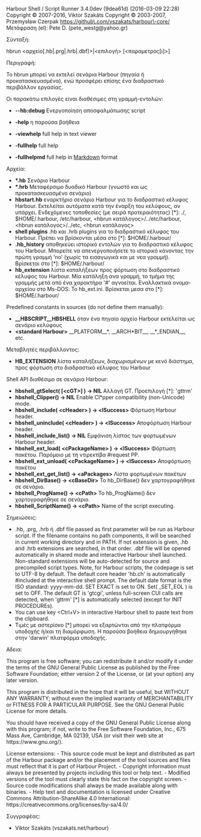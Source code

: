 Harbour Shell / Script Runner 3\.4\.0dev \(9dea61d\) \(2016\-03\-09 22:28\)
Copyright &copy; 2007\-2016, Viktor Szakáts
Copyright &copy; 2003\-2007, Przemysław Czerpak
<https://github\.com/vszakats/harbour\-core/>
Μετάφραση \(el\): Pete D\. \(pete\_westg@yahoo\.gr\)

Σύνταξη:

  hbrun &lt;αρχείο\[\.hb|\.prg|\.hrb|\.dbf\]&gt;|&lt;επιλογή&gt; \[&lt;παραμετρος\[ι\]&gt;\]

Περιγραφή:


  Το hbrun μπορεί να εκτελεί σενάρια Harbour \(πηγαία ή προκατασκευασμένα\), ενώ προσφέρει επίσης ένα διαδραστικό περιβάλλον εργασίας\.

Οι παρακάτω επιλογές είναι διαθέσιμες στη γραμμή\-εντολών:


 - **\-\-hb:debug** Ενεργοποίηση αποσφαλμάτωσης script


 - **\-help** η παρούσα βοήθεια
 - **\-viewhelp** full help in text viewer
 - **\-fullhelp** full help
 - **\-fullhelpmd** full help in [Markdown](https://daringfireball.net/projects/markdown/) format

Αρχεία:


 - **\*\.hb** Σενάριο Harbour
 - **\*\.hrb** Μεταφέρσιμο δυαδικό Harbour \(γνωστό και ως προκατασκευασμένο σενάριο\)
 - **hbstart\.hb** εναρκτήριο σενάριο Harbour για το διαδραστικό κέλυφος Harbour\. Εκτελείται αυτόματα κατά την έναρξη του κελύφους, αν υπάρχει\. Ενδεχόμενες τοποθεσίες \(με σειρά προτεραιότητας\) \[\*\]: \./, $HOME/\.harbour, /etc/harbour, &lt;hbrun κατάλογος&gt;/\.\./etc/harbour, &lt;hbrun κατάλογος&gt;/\.\./etc, &lt;hbrun κατάλογος&gt;
 - **shell plugins** \.hb και \.hrb plugins για το διαδραστικό κέλυφος του Harbour\. Πρέπει να βρίσκονται μέσα στο \[\*\]: $HOME/\.harbour/
 - **\.hb\_history** αποθηκεύει ιστορικό εντολών για το διαδραστικό κέλυφος του Harbour\. Μπορείτε να απενεργοποιήσετε το ιστορικό κάνοντας την πρώτη γραμμή 'no' \(χωρίς τα εισαγωγικά και με νεα γραμμή\)\. Βρίσκεται στο \[\*\]: $HOME/\.harbour/
 - **hb\_extension** λίστα καταλήξεων προς φόρτωση στο διαδραστικό κέλυφος του Harbour\. Μία κατάληξη ανα γραμμή, το τμήμα της γραμμής μετά από ένα χαρακτήρα '\#' αγνοείται\. Εναλλακτικά ονομα\-αρχείου στο Ms\-DOS: Το hb\_ext\.ini\. Βρίσκεται μεσα στο \[\*\]: $HOME/\.harbour/


Predefined constants in sources \(do not define them manually\):


 - **\_\_HBSCRIPT\_\_HBSHELL** όταν ένα πηγαίο αρχείο Harbour εκτελείται ως σενάριο κελύφους
 - **&lt;standard Harbour&gt;** \_\_PLATFORM\_\_\*, \_\_ARCH\*BIT\_\_, \_\_\*\_ENDIAN\_\_, etc\.

Μεταβλητές περιβάλλοντος:


 - **HB\_EXTENSION** λίστα καταλήξεων, διαχωρισμένων με κενό διάστημα, προς φόρτωση στο διαδραστικό κέλυφος του Harbour

Shell API διαθέσιμο σε σενάρια Harbour:


 - **hbshell\_gtSelect\( \[&lt;cGT&gt;\] \) \-&gt; NIL**
Αλλαγή GT\. Προεπιλογή \[\*\]: 'gttrm'
 - **hbshell\_Clipper\(\) \-&gt; NIL**
Enable Cl\*pper compatibility \(non\-Unicode\) mode\.
 - **hbshell\_include\( &lt;cHeader&gt; \) \-&gt; &lt;lSuccess&gt;**
Φόρτωση Harbour header\.
 - **hbshell\_uninclude\( &lt;cHeader&gt; \) \-&gt; &lt;lSuccess&gt;**
Αποφόρτωση Harbour header\.
 - **hbshell\_include\_list\(\) \-&gt; NIL**
Εμφάνιση λίστας των φορτωμένων Harbour header\.
 - **hbshell\_ext\_load\( &lt;cPackageName&gt; \) \-&gt; &lt;lSuccess&gt;**
Φόρτωση πακέτου\. Παρόμοιο με τη ντιρεκτίβα \#request PP\.
 - **hbshell\_ext\_unload\( &lt;cPackageName&gt; \) \-&gt; &lt;lSuccess&gt;**
Αποφόρτωση πακέτου
 - **hbshell\_ext\_get\_list\(\) \-&gt; &lt;aPackages&gt;**
Λίστα φορτωμένων πακέτων
 - **hbshell\_DirBase\(\) \-&gt; &lt;cBaseDir&gt;**
Το hb\_DirBase\(\) δεν χαρτογραφήθηκε σε σενάριο\.
 - **hbshell\_ProgName\(\) \-&gt; &lt;cPath&gt;**
Το hb\_ProgName\(\) δεν χαρτογραφήθηκε σε σενάριο\.
 - **hbshell\_ScriptName\(\) \-&gt; &lt;cPath&gt;**
Name of the script executing\.

Σημειώσεις:


  - \.hb, \.prg, \.hrb ή \.dbf file passed as first parameter will be run as Harbour script\. If the filename contains no path components, it will be searched in current working directory and in PATH\. If not extension is given, \.hb and \.hrb extensions are searched, in that order\. \.dbf file will be opened automatically in shared mode and interactive Harbour shell launched\. Non\-standard extensions will be auto\-detected for source and precompiled script types\. Note, for Harbour scripts, the codepage is set to UTF\-8 by default\. The default core header 'hb\.ch' is automatically \#included at the interactive shell prompt\. The default date format is the ISO standard: yyyy\-mm\-dd\. SET EXACT is set to ON\. Set\( \_SET\_EOL \) is set to OFF\. The default GT is 'gtcgi', unless full\-screen CUI calls are detected, when 'gttrm' \[\*\] is automatically selected \(except for INIT PROCEDUREs\)\.
  - You can use key &lt;Ctrl\+V&gt; in interactive Harbour shell to paste text from the clipboard\.
  - Τιμές με αστερίσκο \[\*\] μπορεί να εξαρτώνται από την πλατφόρμα υποδοχής ή/και τη διαμόρφωση\. Η παρούσα βοήθεια δημιουργήθηκε στην 'darwin' πλατφόρμα υποδοχής\.

Αδεια:


  This program is free software; you can redistribute it and/or modify
it under the terms of the GNU General Public License as published by
the Free Software Foundation; either version 2 of the License, or
\(at your option\) any later version\.

This program is distributed in the hope that it will be useful,
but WITHOUT ANY WARRANTY; without even the implied warranty of
MERCHANTABILITY or FITNESS FOR A PARTICULAR PURPOSE\.  See the
GNU General Public License for more details\.

You should have received a copy of the GNU General Public License
along with this program; if not, write to the Free Software
Foundation, Inc\., 675 Mass Ave, Cambridge, MA 02139, USA \(or visit
their web site at https://www\.gnu\.org/\)\.

License extensions:
  \- This source code must be kept and distributed as part
    of the Harbour package and/or the placement of the tool sources
    and files must reflect that it is part of Harbour Project\.
  \- Copyright information must always be presented by
    projects including this tool or help text\.
  \- Modified versions of the tool must clearly state this
    fact on the copyright screen\.
  \- Source code modifications shall always be made available
    along with binaries\.
  \- Help text and documentation is licensed under
    Creative Commons Attribution\-ShareAlike 4\.0 International:
    https://creativecommons\.org/licenses/by\-sa/4\.0/


Συγγραφέας:


 - Viktor Szakáts \(vszakats\.net/harbour\) 
